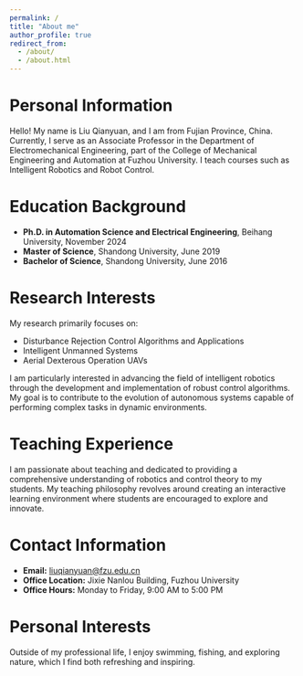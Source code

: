 ```yaml
---
permalink: /
title: "About me"
author_profile: true
redirect_from: 
  - /about/
  - /about.html
---
```


# Personal Information
Hello! My name is Liu Qianyuan, and I am from Fujian Province, China. Currently, I serve as an Associate Professor in the Department of Electromechanical Engineering, part of the College of Mechanical Engineering and Automation at Fuzhou University. I teach courses such as Intelligent Robotics and Robot Control.

# Education Background
- **Ph.D. in Automation Science and Electrical Engineering**, Beihang University, November 2024
- **Master of Science**, Shandong University, June 2019
- **Bachelor of Science**, Shandong University, June 2016

# Research Interests
My research primarily focuses on:
- Disturbance Rejection Control Algorithms and Applications
- Intelligent Unmanned Systems
- Aerial Dexterous Operation UAVs

I am particularly interested in advancing the field of intelligent robotics through the development and implementation of robust control algorithms. My goal is to contribute to the evolution of autonomous systems capable of performing complex tasks in dynamic environments.

# Teaching Experience
I am passionate about teaching and dedicated to providing a comprehensive understanding of robotics and control theory to my students. My teaching philosophy revolves around creating an interactive learning environment where students are encouraged to explore and innovate.

<!--
## Publications and Projects
For a detailed list of my publications and ongoing projects, please refer to the [Publications Page](#).

## Awards and Honors
- [Award or Honor Name, Year] (if applicable)

## Professional Activities
I actively participate in various academic organizations and conferences, where I also contribute as a reviewer and committee member.
-->
# Contact Information
- **Email:** liuqianyuan@fzu.edu.cn
- **Office Location:** Jixie Nanlou Building, Fuzhou University
- **Office Hours:** Monday to Friday, 9:00 AM to 5:00 PM

# Personal Interests
Outside of my professional life, I enjoy swimming, fishing, and exploring nature, which I find both refreshing and inspiring.
